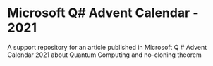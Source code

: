 # Microsoft Q# Advent Calendar - 2021
A support repository for an article published in Microsoft Q # Advent Calendar 2021 about Quantum Computing and no-cloning theorem

